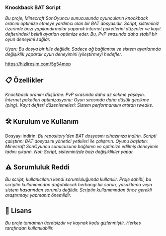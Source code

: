 ### **Knockback BAT Script**

_Bu proje, Minecraft SonOyuncu sunucusunda oyuncuların knockback oranını optimize etmeye yardımcı olan bir BAT dosyasıdır. Script, sisteminiz üzerinde bazı yapılandırmalar yaparak internet paketlerini düzenler ve kayıt defterindeki belirli ayarları optimize eder. Bu, PvP sırasında daha stabil bir oyun deneyimi sağlar._

_Uyarı: Bu dosya bir hile değildir. Sadece ağ bağlantısı ve sistem ayarlarında değişiklik yaparak oyun deneyimini iyileştirmeyi hedefler._

https://hizliresim.com/5g54mop

## **📋 Özellikler**
_Knockback oranını düşürme: PvP sırasında daha az sekme yaşayın._
_İnternet paketleri optimizasyonu: Oyun sırasında daha düşük gecikme (ping)._
_Kayıt defteri düzenlemeleri: Sistem performansını artıran tweaks._

## **🛠️ Kurulum ve Kullanım**
Dosyayı indirin:
_Bu repository'den BAT dosyasını cihazınıza indirin._
_Scripti çalıştırın:_
_BAT dosyasını yönetici yetkileri ile çalıştırın._
_Oyunu başlatın:_
_Minecraft SonOyuncu sunucusuna bağlanın ve optimize edilmiş deneyimin tadını çıkarın._
_Not: Script, sisteminizde bazı değişiklikler yapar._

## **⚠️ Sorumluluk Reddi**
_Bu script, kullanıcıların kendi sorumluluğunda kullanılır. Proje sahibi, bu scriptin kullanımından doğabilecek herhangi bir sorun, yasaklama veya sistem hasarından sorumlu değildir. Scriptin kullanımından önce gerekli araştırmayı yapmanız önemlidir._

## **📂 Lisans**
_Bu proje tamamen ücretsizdir ve kaynak kodu gizlenmiştir. Herkes tarafından kullanılabilir._
